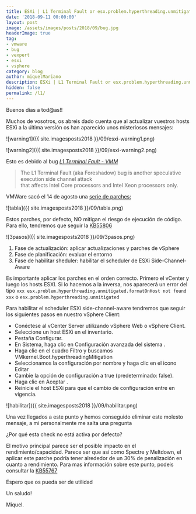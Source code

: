 ```yaml
---
title: ESXi | L1 Terminal Fault or esx.problem.hyperthreading.unmitigated
date: '2018-09-11 00:00:00'
layout: post
image: /assets/images/posts/2018/09/bug.jpg
headerImage: true
tag:
- vmware
- bug
- vexpert
- esxi
- vsphere
category: blog
author: miquelMariano
description: ESXi | L1 Terminal Fault or esx.problem.hyperthreading.unmitigated
hidden: false
permalink: /l1/
---
```


Buenos dias a tod@as!!

Muchos de vosotros, os abreis dado cuenta que al actualizar vuestros hosts ESXi a la última versión os han aparecido unos misteriosos mensajes:

![warning1]({{ site.imagesposts2018 }}/09/esxi-warning1.png)

![warning2]({{ site.imagesposts2018 }}/09/esxi-warning2.png)

Esto es debido al bug *[L1 Terminal Fault - VMM](https://kb.vmware.com/s/article/55806?src=af_5acfd7716582e&cid=70134000001YR6X)*

> The L1 Terminal Fault (aka Foreshadow) bug is another speculative execution side channel attack  
> that affects Intel Core processors and Intel Xeon processors only.

VMWare sacó el 14 de agosto una [serie de parches:](https://www.vmware.com/security/advisories/VMSA-2018-0020.html?src=af_5acfd7716582e&cid=70134000001YR6X) 

![tabla]({{ site.imagesposts2018 }}/09/tabla.png)

Estos parches, por defecto, NO mitigan el riesgo de ejecución de código. Para ello, tendremos que seguir la [KB55806](https://kb.vmware.com/s/article/55806)

![3pasos]({{ site.imagesposts2018 }}/09/3pasos.png)

1. Fase de actualización: aplicar actualizaciones y parches de vSphere
2. Fase de planificación: evaluar el entorno
3. Fase de habilitar sheduler: habilitar el scheduler de  ESXi Side-Channel-Aware

Es importante aplicar los parches en el orden correcto. Primero el vCenter y luego los hosts ESXI. Si lo hacemos a la inversa, nos aparecerá un error del tipo
`xxx esx.problem.hyperthreading.unmitigated.formatOnHost not found xxx` 
o
`esx.problem.hyperthreading.unmitigated`

Para habilitar el scheduler ESXi side-channel-aware tendremos que seguir los siguientes pasos en nuestro vSphere Client:

- Conéctese al vCenter Server utilizando vSphere Web o vSphere Client.
- Seleccione un host ESXi en el inventario.
- Pestaña Configurar.
- En Sistema, haga clic en  Configuración avanzada del sistema .
- Haga clic en el cuadro Filtro y buscamos VMkernel.Boot.hyperthreadingMitigation
- Seleccionamos la configuración por nombre y haga clic en el   icono Editar
- Cambie la opción de configuración a true (predeterminado: false).
- Haga clic en  Aceptar .
- Reinicie el host ESXi para que el cambio de configuración entre en vigencia.

![habilitar]({{ site.imagesposts2018 }}/09/habilitar.png)

Una vez llegados a este punto y hemos conseguido eliminar este molesto mensaje, a mi personalmente me salta una pregunta

¿Por qué esta check no está activa por defecto? 

El motivo principal parece ser el posible impacto en el rendimiento/capacidad. Parece ser que así como Spectre y Meltdown, el aplicar este parche podría tener alrededor de un 30% de penalización en cuanto a rendimiento. Para mas información sobre este punto, podeis consultar la [KB55767](https://kb.vmware.com/s/article/55767?src=af_5acfd7716582e&cid=70134000001YR6X)

Espero que os pueda ser de utilidad

Un saludo!

Miquel.


